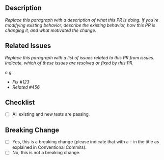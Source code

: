 ## Description

*Replace this paragraph with a description of what this PR is doing. If you're modifying existing behavior, describe the existing behavior, how this PR is changing it, and what motivated the change.*

## Related Issues

*Replace this paragraph with a list of issues related to this PR from issues. Indicate, which of these issues are resolved or fixed by this PR.*

*e.g.*
- *Fix #123*
- *Related #456*

## Checklist

- [ ] All existing and new tests are passing.

## Breaking Change

- [ ] Yes, this is a breaking change (please indicate that with a `!` in the title as explained in Conventional Commits).
- [ ] No, this is not a breaking change.